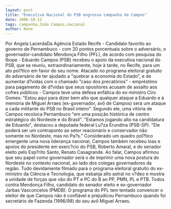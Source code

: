 ```yaml
---
layout: post
title: "Executiva Nacional do PSB engrossa campanha de Campos"
date: 2006-10-12
tags: campanha,João Campos,nacional
author: None
---
```

Por Angela LacerdaDa Agência Estado
Recife - Candidato favorito ao governo de Pernambuco - com 20 pontos porcentuais sobre o adversário, o governador-candidato Mendonça Filho (PFL), de acordo com pesquisa do Ibope - Eduardo Campos (PSB) recebeu o apoio da executiva nacional do PSB, que se reuniu, extraordinariamente, hoje à tarde, no Recife, para um ato pol?tico em favor do seu nome.
Atacado no programa eleitoral gratuito do adversário de ter ajudado a \"quebrar a economia do Estado\", e de aumentar d?vidas com o chamado \"caso dos precatórios\" - empréstimo para pagamento de d?vidas que seus opositores acusam de assalto aos cofres públicos - Campos teve uma defesa enfática do ex-ministro Ciro Gomes: \"Estou aqui para dizer bem alto que qualquer ataque a Eduardo e à memória de Miguel Arraes (ex-governador, avô de Campos) será um ataque a cada militante do PSB no Brasil inteiro\". Segundo ele, uma vitória de Campos recoloca Pernambuco \"em uma posição histórica de centro estratégico do Nordeste e do Brasil\".
\"Estamos jogando alto na candidatura de Eduardo\", destacou a deputada federal Lu?za Erundina (PSB-SP). \"Ele poderá ser um contraponto ao setor reacionário e conservador não somente no Nordeste, mas no Pa?s.\" Considerado um quadro pol?tico emergente uma nova liderança nacional, Campos também recebeu loas e apoios do presidente em exerc?cio do PSB, Roberto Amaral, e do senador eleito pelo Esp?rito Santo, Renato Casagrande. 
Ao falar, Campos afirmou que seu papel como governador será o de imprimir uma nova postura do Nordeste no contesto nacional, ao lado dos colegas governadores da região.
Tudo devidamente filmado para o programa eleitoral gratuito do ex-ministro da Ciência e Tecnologia, que esbanja alto astral no v?deo e mostra a unidade de forças que vão do PT e PC do B ao PP, PMN, PL e PTB. Todos contra Mendonça Filho, candidato do senador eleito e ex-governador Jarbas Vasconcelos (PMDB). 
O programa do PFL tem tentado convencer o eleitor de que Campos não é confiável e prejudicou Pernambuco quando foi secretário de Fazenda (1996/98) do seu avô Miguel Arraes. 